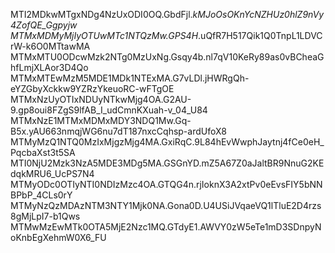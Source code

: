 MTI2MDkwMTgxNDg4NzUxODI0OQ.GbdFjl._kMJoOsOKnYcNZHUz0hlZ9nVy4ZofQE_Ggpyjw
MTMxMDMyMjIyOTUwMTc1NTQzMw.GPS4H_.uQfR7H517Qik1Q0TnpL1LDVCrW-k6O0MTtawMA
MTMxMTU0ODcwMzk2NTg0MzUxNg.Gsqy4b.nl7qV10KeRy89as0vBCheaGhfLmjXLAor3D4Qo
MTMxMTEwMzM5MDE1MDk1NTExMA.G7vLDl.jHWRgQh-eYZGbyXckkw9YZRzYkeuoRC-wFTgOE
MTMxNzUyOTIxNDUyNTkwMjg4OA.G2AU-9.gp8oui8FZgS9lfAB_I_udCmnKXuah-v_04_U84
MTMxNzE1MTMxMDMxMDY3NDQ1Mw.Gq-B5x.yAU663nmqjWG6nu7dT187nxcCqhsp-ardUfoX8
MTMyMzQ1NTQ0MzIxMjgzMjg4MA.GxiRqC.9L84hEvWwphJaytnj4fCe0eH_PqcbaXst3t5SA
MTI0NjU2Mzk3NzA5MDE3MDg5MA.GSGnYD.mZ5A67Z0aJaltBR9NnuG2KEdqkMRU6_UcPS7N4
MTMyODc0OTIyNTI0NDIzMzc4OA.GTQG4n.rjIoknX3A2xtPv0eEvsFIY5bNNBPbP_4CLs0rY
MTMyNzQzMDAzNTM3NTY1Mjk0NA.Gona0D.U4USiJVqaeVQ1lTluE2D4rzs8gMjLpI7-b1Qws
MTMwMzEwMTk0OTA5MjE2Nzc1MQ.GTdyE1.AWVY0zW5eTe1mD3SDnpyNoKnbEgXehmW0X6_FU

